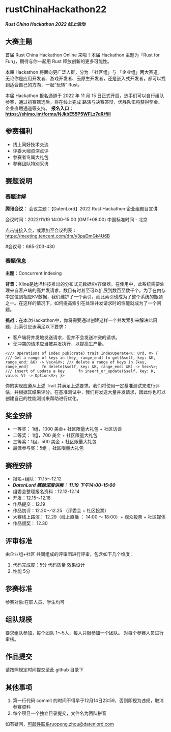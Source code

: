 # rustChinaHackathon22
***Rust China Hackathon 2022 线上活动***

## 大赛主题

首届 Rust China Hackathon Online 来啦！本届 Hackathon 主题为「Rust for Fun」，期待与你一起用 Rust 释放创新的更多可能性。

本届  Hackathon 将面向更广泛人群，分为 「社区组」与 「企业组」两大赛道。无论你是应用开发者、游戏开发者、云原生开发者，还是嵌入式开发者，都可以找到适合自己的方向，一起“玩转” Rust。

本届 Hackathon 报名通道于 2022 年 11 月 15 日正式开启，选手们可以自行组队参赛，通过初赛甄选后，将在线上完成 路演与决赛答辩，优胜队伍将获得奖金、企业直聘通道等支持。
**报名入口：https://shimo.im/forms/NJkbE55P5WFLz7qR/fill**


## 参赛福利
- 线上同好技术交流
- 评委大咖资深点评
- 参赛者专属大礼包
- 参赛团队特别采访

## 赛题说明

### 赛题讲解

**腾讯会议**：
会议主题：【DatenLord】2022 Rust Hackathon 企业组题目宣讲

会议时间：2022/11/19 14:00-15:00 (GMT+08:00) 中国标准时间 - 北京

点击链接入会，或添加至会议列表：
https://meeting.tencent.com/dm/y3paDmGk4U6B

#会议号：685-203-430

### 赛题信息 

**主题**：Concurrent Indexing

**背景**：Xline是达坦科技推出的分布式元数据KV存储器。在使用中，此系统需要处理来自客户端的高并发请求，数目有时甚至可以扩展到数百至数千个。为了在内存中定位到相应KV数据，我们维护了一个索引，而此索引也成为了整个系统的瓶颈之一。在这样的情况下，如何提高索引在处理并发请求时的性能就成为了一个问题。

**挑战**：在本次Hackathon中，你将需要通过创建这样一个并发索引来解决此问题，此索引应该满足以下要求：

- 客户端将并发地发送请求，但并不会发送冲突的请求。
- 无冲突的请求应当被并发执行，以提高生产量。

`</// Operations of Index
pub(crate) trait IndexOperate<K: Ord, V> {
    /// Get a range of keys in [key, range_end]
    fn get(&self, key: &K, range_end: &K) -> Vec<&V>;
    /// delete a range of keys in [key, range_end]     
    fn delete(&self, key: &K, range_end: &K) -> Vec<V>;
    /// insert of update a key     
    fn insert_or_update(&self, key: K, value: V) -> Option<V>;
}>` 

你的实现应遵从上述 Trait 并满足上述要求。我们将使用一定基准测试来进行评估，并根据其结果评分。在基准测试中，我们将发送大量并发请求，因此你也可以创建自己的性能测试来帮助进行优化。
## 奖金安排
- 一等奖： 1组，1000 美金+ 社区限量大礼包 + 社区访谈 
- 二等奖： 1组，700 美金 + 社区限量大礼包
- 三等奖：1组，500 美金 + 社区限量大礼包
- 最佳参与奖：5组 ，社区限量大礼包

## 赛程安排
- 报名+组队：11.15～12.12 
- ***DatenLord 赛题深度讲解： 11.19 下午14:00-15:00***
- 组委会整理报名资料：12.12-12.14
- 开发：12.15～12.18 
- 作品提交：12.19 
- 作品初评：12.20～12.25 （评委会 + 社区投票）
- 大赛线上路演： 12.29（线上直播 ： 14:00 ～ 18:00）+ 观众投票 + 社区媒体
- 作品颁奖： 12.30
 
## 评审标准
由企业组+社区 共同组成的评审团进行评审，包含如下几个维度：
1. 代码完成度：5分
代码质量
效果设计
2. 性能 5分


## 参赛标准
参赛对象:在职人员、学生均可

## 组队规模
要求组队参加，每个团队 1～5人，每人只限参加一个团队。
对每个参赛人员进行审核。

## 作品提交
请按照规定时间提交至此 github 目录下

## 其他事项
1. 第一行代码 commit 的时间不得早于12月14日23:59，否则即视为违规，取消参赛资料
2. 每个项目一个独立目录提交，文件名为团队拼音

如有疑问，可邮件联系ruopeng.zhou@datenlord.com

